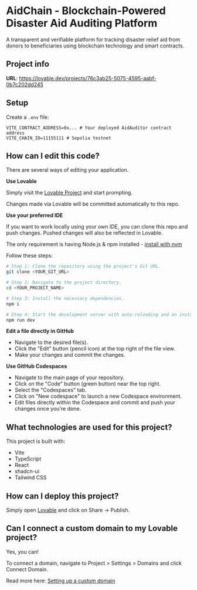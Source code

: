 # AidChain - Blockchain-Powered Disaster Aid Auditing Platform

A transparent and verifiable platform for tracking disaster relief aid from donors to beneficiaries using blockchain technology and smart contracts.

## Project info

**URL**: https://lovable.dev/projects/76c3ab25-5075-4595-aabf-0b7c202dd245

## Setup

Create a `.env` file:
```
VITE_CONTRACT_ADDRESS=0x... # Your deployed AidAuditor contract address
VITE_CHAIN_ID=11155111 # Sepolia testnet
```

## How can I edit this code?

There are several ways of editing your application.

**Use Lovable**

Simply visit the [Lovable Project](https://lovable.dev/projects/76c3ab25-5075-4595-aabf-0b7c202dd245) and start prompting.

Changes made via Lovable will be committed automatically to this repo.

**Use your preferred IDE**

If you want to work locally using your own IDE, you can clone this repo and push changes. Pushed changes will also be reflected in Lovable.

The only requirement is having Node.js & npm installed - [install with nvm](https://github.com/nvm-sh/nvm#installing-and-updating)

Follow these steps:

```sh
# Step 1: Clone the repository using the project's Git URL.
git clone <YOUR_GIT_URL>

# Step 2: Navigate to the project directory.
cd <YOUR_PROJECT_NAME>

# Step 3: Install the necessary dependencies.
npm i

# Step 4: Start the development server with auto-reloading and an instant preview.
npm run dev
```

**Edit a file directly in GitHub**

- Navigate to the desired file(s).
- Click the "Edit" button (pencil icon) at the top right of the file view.
- Make your changes and commit the changes.

**Use GitHub Codespaces**

- Navigate to the main page of your repository.
- Click on the "Code" button (green button) near the top right.
- Select the "Codespaces" tab.
- Click on "New codespace" to launch a new Codespace environment.
- Edit files directly within the Codespace and commit and push your changes once you're done.

## What technologies are used for this project?

This project is built with:

- Vite
- TypeScript
- React
- shadcn-ui
- Tailwind CSS

## How can I deploy this project?

Simply open [Lovable](https://lovable.dev/projects/76c3ab25-5075-4595-aabf-0b7c202dd245) and click on Share -> Publish.

## Can I connect a custom domain to my Lovable project?

Yes, you can!

To connect a domain, navigate to Project > Settings > Domains and click Connect Domain.

Read more here: [Setting up a custom domain](https://docs.lovable.dev/features/custom-domain#custom-domain)
